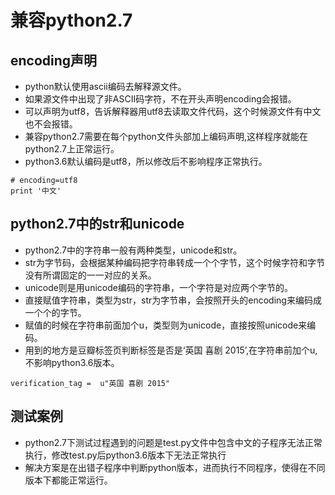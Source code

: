 ﻿# 兼容python2.7

## encoding声明
- python默认使用ascii编码去解释源文件。
- 如果源文件中出现了非ASCII码字符，不在开头声明encoding会报错。
- 可以声明为utf8，告诉解释器用utf8去读取文件代码，这个时候源文件有中文也不会报错。
- 兼容python2.7需要在每个python文件头部加上编码声明,这样程序就能在python2.7上正常运行。
- python3.6默认编码是utf8，所以修改后不影响程序正常执行。
```
# encoding=utf8
print '中文'
```

## python2.7中的str和unicode

- python2.7中的字符串一般有两种类型，unicode和str。
- str为字节码，会根据某种编码把字符串转成一个个字节，这个时候字符和字节没有所谓固定的一一对应的关系。
- unicode则是用unicode编码的字符串，一个字符是对应两个字节的。
- 直接赋值字符串，类型为str，str为字节串，会按照开头的encoding来编码成一个个的字节。
- 赋值的时候在字符串前面加个u，类型则为unicode，直接按照unicode来编码。
- 用到的地方是豆瓣标签页判断标签是否是‘英国 喜剧 2015’,在字符串前加个u,不影响python3.6版本。
```
verification_tag =  u"英国 喜剧 2015"
```

## 测试案例
- python2.7下测试过程遇到的问题是test.py文件中包含中文的子程序无法正常执行，修改test.py后python3.6版本下无法正常执行
- 解决方案是在出错子程序中判断python版本，进而执行不同程序，使得在不同版本下都能正常运行。





